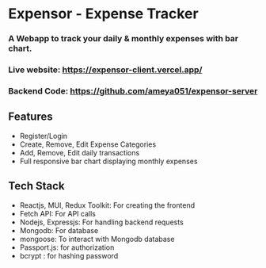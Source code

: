 # Expensor - Expense Tracker

### A Webapp to track your daily & monthly expenses with bar chart.

### Live website: https://expensor-client.vercel.app/

### Backend Code: https://github.com/ameya051/expensor-server

## Features

* Register/Login
* Create, Remove, Edit Expense Categories
* Add, Remove, Edit daily transactions
* Full responsive bar chart displaying monthly expenses


## Tech Stack

* Reactjs, MUI, Redux Toolkit: For creating the frontend
* Fetch API: For API calls
* Nodejs, Expressjs: For handling backend requests
* Mongodb: For database
* mongoose: To interact with Mongodb database
* Passport.js: for authorization
* bcrypt : for hashing password
